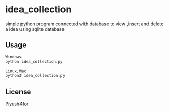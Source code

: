 # idea_collection
simple python program connected with database to view ,insert and delete a idea using sqlite database

## Usage

```python
Windows
python idea_collection.py

Linux,Mac
python3 idea_collection.py
```

## License
[Piyush4for](http://demo-portfolio.s3-website.ap-south-1.amazonaws.com/)
